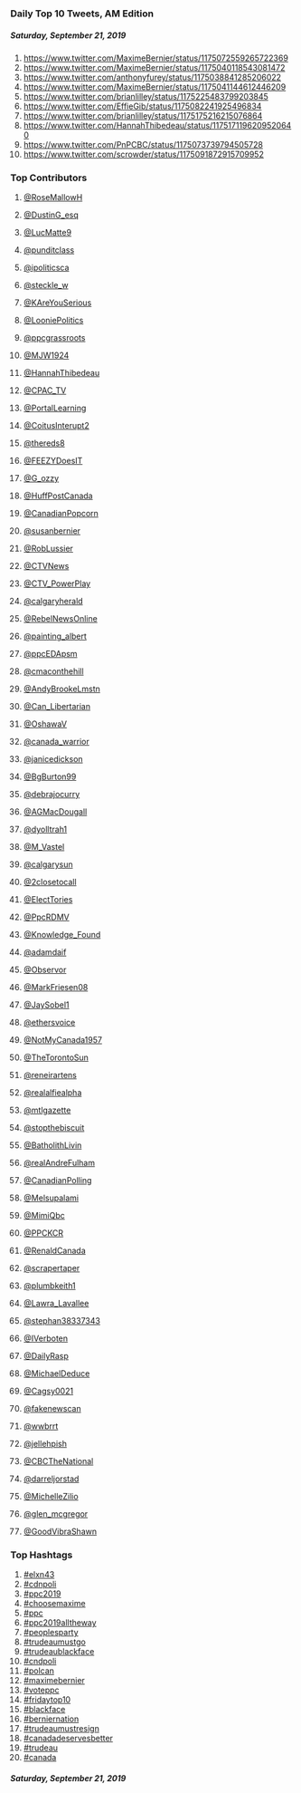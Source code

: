 ### Daily Top 10 Tweets, AM Edition
##### Saturday, September 21, 2019
 1) https://www.twitter.com/MaximeBernier/status/1175072559265722369
 2) https://www.twitter.com/MaximeBernier/status/1175040118543081472
 3) https://www.twitter.com/anthonyfurey/status/1175038841285206022
 4) https://www.twitter.com/MaximeBernier/status/1175041144612446209
 5) https://www.twitter.com/brianlilley/status/1175225483799203845
 6) https://www.twitter.com/EffieGib/status/1175082241925496834
 7) https://www.twitter.com/brianlilley/status/1175175216215076864
 8) https://www.twitter.com/HannahThibedeau/status/1175171196209520640
 9) https://www.twitter.com/PnPCBC/status/1175073739794505728
10) https://www.twitter.com/scrowder/status/1175091872915709952

### Top Contributors
  1) [@RoseMallowH](https://www.twitter.com/RoseMallowH)
  2) [@DustinG_esq](https://www.twitter.com/DustinG_esq)
  3) [@LucMatte9](https://www.twitter.com/LucMatte9)
  4) [@punditclass](https://www.twitter.com/punditclass)
  5) [@ipoliticsca](https://www.twitter.com/ipoliticsca)
  6) [@steckle_w](https://www.twitter.com/steckle_w)
  7) [@KAreYouSerious](https://www.twitter.com/KAreYouSerious)
  8) [@LooniePolitics](https://www.twitter.com/LooniePolitics)
  9) [@ppcgrassroots](https://www.twitter.com/ppcgrassroots)
 10) [@MJW1924](https://www.twitter.com/MJW1924)

 11) [@HannahThibedeau](https://www.twitter.com/HannahThibedeau)
 12) [@CPAC_TV](https://www.twitter.com/CPAC_TV)
 13) [@PortalLearning](https://www.twitter.com/PortalLearning)
 14) [@CoitusInterupt2](https://www.twitter.com/CoitusInterupt2)
 15) [@thereds8](https://www.twitter.com/thereds8)
 16) [@FEEZYDoesIT](https://www.twitter.com/FEEZYDoesIT)
 17) [@G_ozzy](https://www.twitter.com/G_ozzy)
 18) [@HuffPostCanada](https://www.twitter.com/HuffPostCanada)
 19) [@CanadianPopcorn](https://www.twitter.com/CanadianPopcorn)
 20) [@susanbernier](https://www.twitter.com/susanbernier)

 21) [@RobLussier](https://www.twitter.com/RobLussier)
 22) [@CTVNews](https://www.twitter.com/CTVNews)
 23) [@CTV_PowerPlay](https://www.twitter.com/CTV_PowerPlay)
 24) [@calgaryherald](https://www.twitter.com/calgaryherald)
 25) [@RebelNewsOnline](https://www.twitter.com/RebelNewsOnline)
 26) [@painting_albert](https://www.twitter.com/painting_albert)
 27) [@ppcEDApsm](https://www.twitter.com/ppcEDApsm)
 28) [@cmaconthehill](https://www.twitter.com/cmaconthehill)
 29) [@AndyBrookeLmstn](https://www.twitter.com/AndyBrookeLmstn)
 30) [@Can_Libertarian](https://www.twitter.com/Can_Libertarian)

 31) [@OshawaV](https://www.twitter.com/OshawaV)
 32) [@canada_warrior](https://www.twitter.com/canada_warrior)
 33) [@janicedickson](https://www.twitter.com/janicedickson)
 34) [@BgBurton99](https://www.twitter.com/BgBurton99)
 35) [@debrajocurry](https://www.twitter.com/debrajocurry)
 36) [@AGMacDougall](https://www.twitter.com/AGMacDougall)
 37) [@dyolltrah1](https://www.twitter.com/dyolltrah1)
 38) [@M_Vastel](https://www.twitter.com/M_Vastel)
 39) [@calgarysun](https://www.twitter.com/calgarysun)
 40) [@2closetocall](https://www.twitter.com/2closetocall)

 41) [@ElectTories](https://www.twitter.com/ElectTories)
 42) [@PpcRDMV](https://www.twitter.com/PpcRDMV)
 43) [@Knowledge_Found](https://www.twitter.com/Knowledge_Found)
 44) [@adamdaif](https://www.twitter.com/adamdaif)
 45) [@Observor](https://www.twitter.com/Observor)
 46) [@MarkFriesen08](https://www.twitter.com/MarkFriesen08)
 47) [@JaySobel1](https://www.twitter.com/JaySobel1)
 48) [@ethersvoice](https://www.twitter.com/ethersvoice)
 49) [@NotMyCanada1957](https://www.twitter.com/NotMyCanada1957)
 50) [@TheTorontoSun](https://www.twitter.com/TheTorontoSun)

 51) [@reneirartens](https://www.twitter.com/reneirartens)
 52) [@realalfiealpha](https://www.twitter.com/realalfiealpha)
 53) [@mtlgazette](https://www.twitter.com/mtlgazette)
 54) [@stopthebiscuit](https://www.twitter.com/stopthebiscuit)
 55) [@BatholithLivin](https://www.twitter.com/BatholithLivin)
 56) [@realAndreFulham](https://www.twitter.com/realAndreFulham)
 57) [@CanadianPolling](https://www.twitter.com/CanadianPolling)
 58) [@Melsupalami](https://www.twitter.com/Melsupalami)
 59) [@MimiQbc](https://www.twitter.com/MimiQbc)
 60) [@PPCKCR](https://www.twitter.com/PPCKCR)

 61) [@RenaldCanada](https://www.twitter.com/RenaldCanada)
 62) [@scrapertaper](https://www.twitter.com/scrapertaper)
 63) [@plumbkeith1](https://www.twitter.com/plumbkeith1)
 64) [@Lawra_Lavallee](https://www.twitter.com/Lawra_Lavallee)
 65) [@stephan38337343](https://www.twitter.com/stephan38337343)
 66) [@IVerboten](https://www.twitter.com/IVerboten)
 67) [@DailyRasp](https://www.twitter.com/DailyRasp)
 68) [@MichaelDeduce](https://www.twitter.com/MichaelDeduce)
 69) [@Cagsy0021](https://www.twitter.com/Cagsy0021)
 70) [@fakenewscan](https://www.twitter.com/fakenewscan)

 71) [@wwbrrt](https://www.twitter.com/wwbrrt)
 72) [@jellehpish](https://www.twitter.com/jellehpish)
 73) [@CBCTheNational](https://www.twitter.com/CBCTheNational)
 74) [@darreljorstad](https://www.twitter.com/darreljorstad)
 75) [@MichelleZilio](https://www.twitter.com/MichelleZilio)
 76) [@glen_mcgregor](https://www.twitter.com/glen_mcgregor)
 77) [@GoodVibraShawn](https://www.twitter.com/GoodVibraShawn)


### Top Hashtags

  1) [#elxn43](https://www.twitter.com/hashtag/elxn43)
  2) [#cdnpoli](https://www.twitter.com/hashtag/cdnpoli)
  3) [#ppc2019](https://www.twitter.com/hashtag/ppc2019)
  4) [#choosemaxime](https://www.twitter.com/hashtag/choosemaxime)
  5) [#ppc](https://www.twitter.com/hashtag/ppc)
  6) [#ppc2019alltheway](https://www.twitter.com/hashtag/ppc2019alltheway)
  7) [#peoplesparty](https://www.twitter.com/hashtag/peoplesparty)
  8) [#trudeaumustgo](https://www.twitter.com/hashtag/trudeaumustgo)
  9) [#trudeaublackface](https://www.twitter.com/hashtag/trudeaublackface)
 10) [#cndpoli](https://www.twitter.com/hashtag/cndpoli)
 11) [#polcan](https://www.twitter.com/hashtag/polcan)
 12) [#maximebernier](https://www.twitter.com/hashtag/maximebernier)
 13) [#voteppc](https://www.twitter.com/hashtag/voteppc)
 14) [#fridaytop10](https://www.twitter.com/hashtag/fridaytop10)
 15) [#blackface](https://www.twitter.com/hashtag/blackface)
 16) [#berniernation](https://www.twitter.com/hashtag/berniernation)
 17) [#trudeaumustresign](https://www.twitter.com/hashtag/trudeaumustresign)
 18) [#canadadeservesbetter](https://www.twitter.com/hashtag/canadadeservesbetter)
 19) [#trudeau](https://www.twitter.com/hashtag/trudeau)
 20) [#canada](https://www.twitter.com/hashtag/canada)

##### Saturday, September 21, 2019

